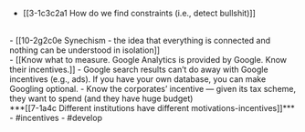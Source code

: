 - [[3-1c3c2a1 How do we find constraints (i.e., detect bullshit)]]
<br>
- [[10-2g2c0e Synechism - the idea that everything is connected and nothing can be understood in isolation]]
<br>
- [[Know what to measure. Google Analytics is provided by Google. Know their incentives.]]
- Google search results can’t do away with Google incentives (e.g., ads). If you have your own database, you can make Googling optional.
- Know the corporates’ incentive — given its tax scheme, they want to spend (and they have huge budget)
<br>
***[[7-1a4c Different institutions have different motivations-incentives]]***
<br>
- #incentives
- #develop
